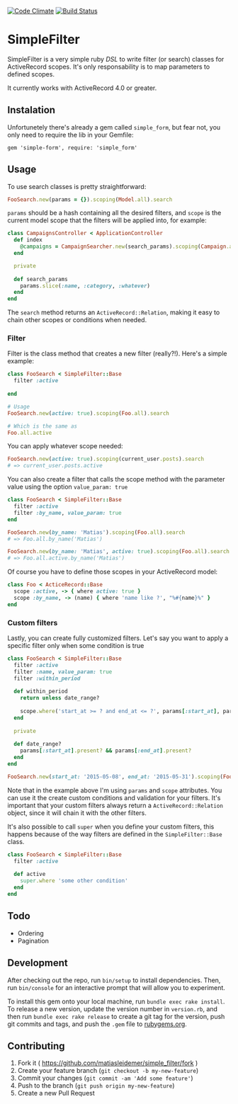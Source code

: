 [![Code Climate](https://codeclimate.com/github/matiasleidemer/simple_filter/badges/gpa.svg)](https://codeclimate.com/github/matiasleidemer/simple_filter) [![Build Status](https://travis-ci.org/matiasleidemer/simple_filter.svg)](https://travis-ci.org/matiasleidemer/simple_filter)

# SimpleFilter

SimpleFilter is a very simple ruby _DSL_ to write filter (or search) classes for ActiveRecord scopes. It's only responsability is to map parameters to defined scopes.

It currently works with ActiveRecord 4.0 or greater.

## Instalation

Unfortunetely there's already a gem called `simple_form`, but fear not, you only need to require the lib in your Gemfile:

`gem 'simple-form', require: 'simple_form'`

## Usage

To use search classes is pretty straightforward:

```ruby
FooSearch.new(params = {}).scoping(Model.all).search
```

`params` should be a hash containing all the desired filters, and `scope` is the current model scope that the filters will be applied into, for example:

```ruby
class CampaignsController < ApplicationController
  def index
    @campaigns = CampaignSearcher.new(search_params).scoping(Campaign.all).search
  end

  private
  
  def search_params
    params.slice(:name, :category, :whatever)
  end
end
```

The `search` method returns an `ActiveRecord::Relation`, making it easy to chain other scopes or conditions when needed.

### Filter

Filter is the class method that creates a new filter (really?!). Here's a simple example:

```ruby
class FooSearch < SimpleFilter::Base
  filter :active
  
end

# Usage
FooSearch.new(active: true).scoping(Foo.all).search

# Which is the same as
Foo.all.active
```

You can apply whatever scope needed:

```ruby
FooSearch.new(active: true).scoping(current_user.posts).search
# => current_user.posts.active
```

You can also create a filter that calls the scope method with the parameter value using the option `value_param: true`

```ruby
class FooSearch < SimpleFilter::Base
  filter :active
  filter :by_name, value_param: true
end

FooSearch.new(by_name: 'Matias').scoping(Foo.all).search
# => Foo.all.by_name('Matias')

FooSearch.new(by_name: 'Matias', active: true).scoping(Foo.all).search
# => Foo.all.active.by_name('Matias')
```

Of course you have to define those scopes in your ActiveRecord model:

```ruby
class Foo < ActiceRecord::Base
  scope :active, -> { where active: true }
  scope :by_name, -> (name) { where 'name like ?', "%#{name}%" }
end
```

### Custom filters

Lastly, you can create fully customized filters. Let's say you want to apply a specific filter only when some condition is true

```ruby
class FooSearch < SimpleFilter::Base
  filter :active
  filter :name, value_param: true
  filter :within_period
  
  def within_period
    return unless date_range?
    
    scope.where('start_at >= ? and end_at <= ?', params[:start_at], params[:end_at])
  end
    
  private
  
  def date_range?
    params[:start_at].present? && params[:end_at].present?
  end
end

FooSearch.new(start_at: '2015-05-08', end_at: '2015-05-31').scoping(Foo.all).search
```

Note that in the example above I'm using `params` and `scope` attributes. You can use it the create custom conditions and validation for your filters. It's important that your custom filters always return a `ActiveRecord::Relation` object, since it will chain it with the other filters.

It's also possible to call `super` when you define your custom filters, this happens because of the way filters are defined in the `SimpleFilter::Base` class.


```ruby
class FooSearch < SimpleFilter::Base
  filter :active
  
  def active
    super.where 'some other condition'
  end
end
```

## Todo

- Ordering
- Pagination

## Development

After checking out the repo, run `bin/setup` to install dependencies. Then, run `bin/console` for an interactive prompt that will allow you to experiment.

To install this gem onto your local machine, run `bundle exec rake install`. To release a new version, update the version number in `version.rb`, and then run `bundle exec rake release` to create a git tag for the version, push git commits and tags, and push the `.gem` file to [rubygems.org](https://rubygems.org).

## Contributing

1. Fork it ( https://github.com/matiasleidemer/simple_filter/fork )
2. Create your feature branch (`git checkout -b my-new-feature`)
3. Commit your changes (`git commit -am 'Add some feature'`)
4. Push to the branch (`git push origin my-new-feature`)
5. Create a new Pull Request
